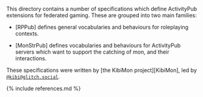 This directory contains a number of specifications which define ActivityPub extensions for federated gaming.
These are grouped into two main families:

 +  [RPPub] defines general vocabularies and behaviours for roleplaying contexts.

 +  [MonStrPub] defines vocabularies and behaviours for ActivityPub servers which want to support the catching of mon, and their interactions.

These specifications were written by [the KibiMon project][KibiMon], led by [`@kibi@glitch.social`](https://glitch.social/@kibi).


{% include references.md %}
